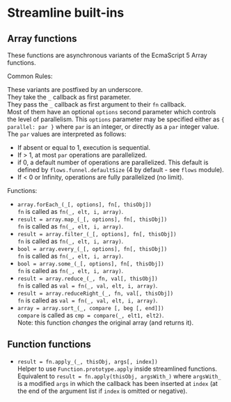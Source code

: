 
# Streamline built-ins
 
## Array functions  

These functions are asynchronous variants of the EcmaScript 5 Array functions.

Common Rules: 

These variants are postfixed by an underscore.  
They take the `_` callback as first parameter.  
They pass the `_` callback as first argument to their `fn` callback.  
Most of them have an optional `options` second parameter which controls the level of 
parallelism. This `options` parameter may be specified either as `{ parallel: par }` 
where `par` is an integer, or directly as a `par` integer value.  
The `par` values are interpreted as follows:

* If absent or equal to 1, execution is sequential.
* If > 1, at most `par` operations are parallelized.
* if 0, a default number of operations are parallelized. 
  This default is defined by `flows.funnel.defaultSize` (4 by default - see `flows` module).
* If < 0 or Infinity, operations are fully parallelized (no limit).

Functions:

* `array.forEach_(_[, options], fn[, thisObj])`  
  `fn` is called as `fn(_, elt, i, array)`.
* `result = array.map_(_[, options], fn[, thisObj])`  
  `fn` is called as `fn(_, elt, i, array)`.
* `result = array.filter_(_[, options], fn[, thisObj])`  
  `fn` is called as `fn(_, elt, i, array)`.
* `bool = array.every_(_[, options], fn[, thisObj])`  
  `fn` is called as `fn(_, elt, i, array)`.
* `bool = array.some_(_[, options], fn[, thisObj])`  
  `fn` is called as `fn(_, elt, i, array)`.
* `result = array.reduce_(_, fn, val[, thisObj])`  
  `fn` is called as `val = fn(_, val, elt, i, array)`.
* `result = array.reduceRight_(_, fn, val[, thisObj])`  
  `fn` is called as `val = fn(_, val, elt, i, array)`.
* `array = array.sort_(_, compare [, beg [, end]])`  
  `compare` is called as `cmp = compare(_, elt1, elt2)`.  
  Note: this function _changes_ the original array (and returns it).

## Function functions  

* `result = fn.apply_(_, thisObj, args[, index])`  
  Helper to use `Function.prototype.apply` inside streamlined functions.  
  Equivalent to `result = fn.apply(thisObj, argsWith_)` where `argsWith_` is 
  a modified `args` in which the callback has been inserted at `index` 
  (at the end of the argument list if `index` is omitted or negative).
